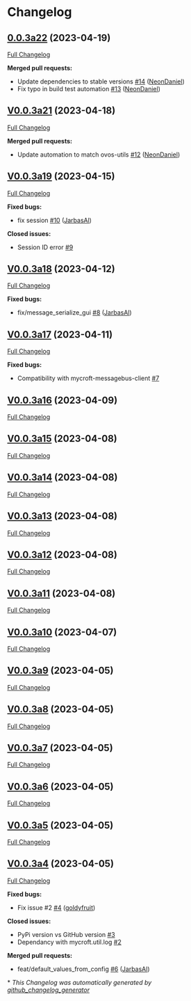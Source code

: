 # Changelog

## [0.0.3a22](https://github.com/OpenVoiceOS/ovos-bus-client/tree/0.0.3a22) (2023-04-19)

[Full Changelog](https://github.com/OpenVoiceOS/ovos-bus-client/compare/V0.0.3a21...0.0.3a22)

**Merged pull requests:**

- Update dependencies to stable versions [\#14](https://github.com/OpenVoiceOS/ovos-bus-client/pull/14) ([NeonDaniel](https://github.com/NeonDaniel))
- Fix typo in build test automation [\#13](https://github.com/OpenVoiceOS/ovos-bus-client/pull/13) ([NeonDaniel](https://github.com/NeonDaniel))

## [V0.0.3a21](https://github.com/OpenVoiceOS/ovos-bus-client/tree/V0.0.3a21) (2023-04-18)

[Full Changelog](https://github.com/OpenVoiceOS/ovos-bus-client/compare/V0.0.3a19...V0.0.3a21)

**Merged pull requests:**

- Update automation to match ovos-utils [\#12](https://github.com/OpenVoiceOS/ovos-bus-client/pull/12) ([NeonDaniel](https://github.com/NeonDaniel))

## [V0.0.3a19](https://github.com/OpenVoiceOS/ovos-bus-client/tree/V0.0.3a19) (2023-04-15)

[Full Changelog](https://github.com/OpenVoiceOS/ovos-bus-client/compare/V0.0.3a18...V0.0.3a19)

**Fixed bugs:**

- fix session [\#10](https://github.com/OpenVoiceOS/ovos-bus-client/pull/10) ([JarbasAl](https://github.com/JarbasAl))

**Closed issues:**

- Session ID error [\#9](https://github.com/OpenVoiceOS/ovos-bus-client/issues/9)

## [V0.0.3a18](https://github.com/OpenVoiceOS/ovos-bus-client/tree/V0.0.3a18) (2023-04-12)

[Full Changelog](https://github.com/OpenVoiceOS/ovos-bus-client/compare/V0.0.3a17...V0.0.3a18)

**Fixed bugs:**

- fix/message\_serialize\_gui [\#8](https://github.com/OpenVoiceOS/ovos-bus-client/pull/8) ([JarbasAl](https://github.com/JarbasAl))

## [V0.0.3a17](https://github.com/OpenVoiceOS/ovos-bus-client/tree/V0.0.3a17) (2023-04-11)

[Full Changelog](https://github.com/OpenVoiceOS/ovos-bus-client/compare/V0.0.3a16...V0.0.3a17)

**Fixed bugs:**

- Compatibility with mycroft-messagebus-client [\#7](https://github.com/OpenVoiceOS/ovos-bus-client/issues/7)

## [V0.0.3a16](https://github.com/OpenVoiceOS/ovos-bus-client/tree/V0.0.3a16) (2023-04-09)

[Full Changelog](https://github.com/OpenVoiceOS/ovos-bus-client/compare/V0.0.3a15...V0.0.3a16)

## [V0.0.3a15](https://github.com/OpenVoiceOS/ovos-bus-client/tree/V0.0.3a15) (2023-04-08)

[Full Changelog](https://github.com/OpenVoiceOS/ovos-bus-client/compare/V0.0.3a14...V0.0.3a15)

## [V0.0.3a14](https://github.com/OpenVoiceOS/ovos-bus-client/tree/V0.0.3a14) (2023-04-08)

[Full Changelog](https://github.com/OpenVoiceOS/ovos-bus-client/compare/V0.0.3a13...V0.0.3a14)

## [V0.0.3a13](https://github.com/OpenVoiceOS/ovos-bus-client/tree/V0.0.3a13) (2023-04-08)

[Full Changelog](https://github.com/OpenVoiceOS/ovos-bus-client/compare/V0.0.3a12...V0.0.3a13)

## [V0.0.3a12](https://github.com/OpenVoiceOS/ovos-bus-client/tree/V0.0.3a12) (2023-04-08)

[Full Changelog](https://github.com/OpenVoiceOS/ovos-bus-client/compare/V0.0.3a11...V0.0.3a12)

## [V0.0.3a11](https://github.com/OpenVoiceOS/ovos-bus-client/tree/V0.0.3a11) (2023-04-08)

[Full Changelog](https://github.com/OpenVoiceOS/ovos-bus-client/compare/V0.0.3a10...V0.0.3a11)

## [V0.0.3a10](https://github.com/OpenVoiceOS/ovos-bus-client/tree/V0.0.3a10) (2023-04-07)

[Full Changelog](https://github.com/OpenVoiceOS/ovos-bus-client/compare/V0.0.3a9...V0.0.3a10)

## [V0.0.3a9](https://github.com/OpenVoiceOS/ovos-bus-client/tree/V0.0.3a9) (2023-04-05)

[Full Changelog](https://github.com/OpenVoiceOS/ovos-bus-client/compare/V0.0.3a8...V0.0.3a9)

## [V0.0.3a8](https://github.com/OpenVoiceOS/ovos-bus-client/tree/V0.0.3a8) (2023-04-05)

[Full Changelog](https://github.com/OpenVoiceOS/ovos-bus-client/compare/V0.0.3a7...V0.0.3a8)

## [V0.0.3a7](https://github.com/OpenVoiceOS/ovos-bus-client/tree/V0.0.3a7) (2023-04-05)

[Full Changelog](https://github.com/OpenVoiceOS/ovos-bus-client/compare/V0.0.3a6...V0.0.3a7)

## [V0.0.3a6](https://github.com/OpenVoiceOS/ovos-bus-client/tree/V0.0.3a6) (2023-04-05)

[Full Changelog](https://github.com/OpenVoiceOS/ovos-bus-client/compare/V0.0.3a5...V0.0.3a6)

## [V0.0.3a5](https://github.com/OpenVoiceOS/ovos-bus-client/tree/V0.0.3a5) (2023-04-05)

[Full Changelog](https://github.com/OpenVoiceOS/ovos-bus-client/compare/V0.0.3a4...V0.0.3a5)

## [V0.0.3a4](https://github.com/OpenVoiceOS/ovos-bus-client/tree/V0.0.3a4) (2023-04-05)

[Full Changelog](https://github.com/OpenVoiceOS/ovos-bus-client/compare/240929a2eb70a305f6622070e6c953ec32986565...V0.0.3a4)

**Fixed bugs:**

- Fix issue \#2 [\#4](https://github.com/OpenVoiceOS/ovos-bus-client/pull/4) ([goldyfruit](https://github.com/goldyfruit))

**Closed issues:**

- PyPi version vs GitHub version [\#3](https://github.com/OpenVoiceOS/ovos-bus-client/issues/3)
- Dependancy with mycroft.util.log  [\#2](https://github.com/OpenVoiceOS/ovos-bus-client/issues/2)

**Merged pull requests:**

- feat/default\_values\_from\_config [\#6](https://github.com/OpenVoiceOS/ovos-bus-client/pull/6) ([JarbasAl](https://github.com/JarbasAl))



\* *This Changelog was automatically generated by [github_changelog_generator](https://github.com/github-changelog-generator/github-changelog-generator)*
